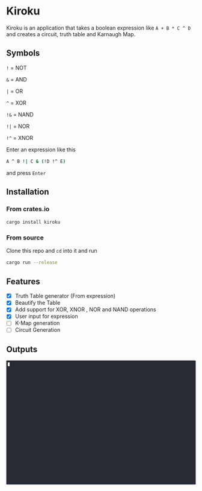 # Kiroku 

Kiroku is an application that takes a boolean expression like `A + B * C ^ D` and creates a circuit, truth table and Karnaugh Map. 


## Symbols 

`!` = NOT

`&` = AND

`|` = OR 

`^` = XOR 

`!&` = NAND 

`!|` = NOR 

`!^` = XNOR


Enter an expression like this 

```bash 
A ^ B !| C & (!D !^ E)
```

and press `Enter`


## Installation 

### From crates.io

```bash
cargo install kiroku
```

### From source 

Clone this repo and `cd` into it and run 

```bash
cargo run --release
```

## Features 

- [x] Truth Table generator (From expression)
- [x] Beautify the Table
- [x] Add support for XOR, XNOR , NOR and NAND operations
- [x] User input for expression
- [ ] K-Map generation
- [ ] Circuit Generation

## Outputs

![output_truth_table](./tui_tt.gif)

